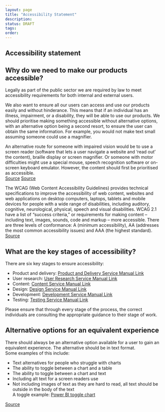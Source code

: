 ```yaml
---
layout: page
title: "Accessibility Statement"
description: 
status: DRAFT
tags:
order:
---
```

## Accessibility statement

## Why do we need to make our products accessible?  


Legally as part of the public sector we are required by law to meet accessibility requirements for both internal and external users.  
  

We also want to ensure all our users can access and use our products easily and without hinderance. This means that if an individual has an illness, impairment, or a disability, they will be able to use our products. We should prioritise making something accessible without alternative options, with an alternative option being a second resort, to ensure the user can obtain the same information. For example, you would not make text small assuming someone could use a magnifier.  
  

An alternative route for someone with impaired vision would be to use a screen reader (software that lets a user navigate a website and ‘read out’ the content), braille display or screen magnifier. Or someone with motor difficulties might use a special mouse, speech recognition software or on-screen keyboard emulator. However, the content should first be prioritised as accessible.   
[Source][source 1] 
[Source][source 2]  

The WCAG (Web Content Accessibility Guidelines) provides technical specifications to improve the accessibility of web content, websites and web applications on desktop computers, laptops, tablets and mobile devices for people with a wide range of disabilities, including auditory, cognitive, neurological, physical, speech and visual disabilities. WCAG 2.1 have a list of “success criteria,” or requirements for making content – including text, images, sounds, code and markup – more accessible. There are three levels of conformance: A (minimum accessibility), AA (addresses the most common accessibility issues) and AAA (the highest standard).  
[Source][source 3]

  
## What are the key stages of accessibility?  
  
There are six key stages to ensure accessibility:  
-	Product and delivery: [Product and Delivery Service Manual Link][source 4]
-	User research: [User Research Service Manual Link][source 5] 
-	Content: [Content Service Manual Link][source 6]
-	Design: [Design Service Manual Link][source 7]
-	Development: [Development Service Manual Link][source 8]
-	Testing: [Testing Service Manual Link][source 9]  

Please ensure that through every stage of the process, the correct individuals are consulting the appropriate guidance to their stage of work.


## Alternative options for an equivalent experience    

There should always be an alternative option available for a user to gain an equivalent experience. The alternative should be in text format.  
Some examples of this include:  
-	Text alternatives for people who struggle with charts
-	The ability to toggle between a chart and a table
-	The ability to toggle between a chart and text
-	Including alt text for a screen readers use
-	Not including images of text as they are hard to read, all text should be outside in the body of the text  
A toggle example: [Power BI toggle chart][source 10]    

[Source][source 11]

  

  
[source 1]: https://www.legislation.gov.uk/uksi/2018/952/made  
[source 2]: https://www.gov.uk/guidance/accessibility-requirements-for-public-sector-websites-and-apps  
[source 3]: https://kma.global/wp-content/uploads/2019/07/WCAG_2.1_Checklist.pdf  
[source 4]: https://service-manual.nhs.uk/accessibility/product-and-delivery
[source 5]: https://service-manual.nhs.uk/accessibility/user-research
[source 6]: https://service-manual.nhs.uk/accessibility/content
[source 7]: https://service-manual.nhs.uk/accessibility/design
[source 8]: https://service-manual.nhs.uk/accessibility/development
[source 9]: https://service-manual.nhs.uk/accessibility/testing
[source 10]: https://visualbi.com/blogs/business-intelligence/toggle-chart-table-power-bi/
[source 11]: https://accessibility.blog.gov.uk/2023/04/13/text-descriptions-for-data-visualisations/